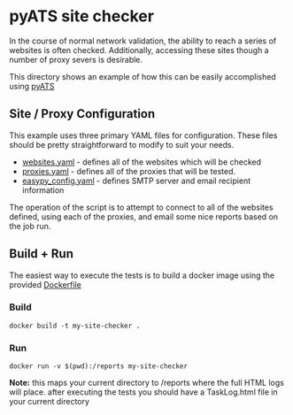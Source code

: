 # pyATS site checker

In the course of normal network validation, the ability to reach a series of websites is often checked. Additionally, accessing these sites though a number of proxy severs is desirable.  

This directory shows an example of how this can be easily accomplished using [pyATS](https://developer.cisco.com/pyats/)


## Site / Proxy Configuration

This example uses three primary YAML files for configuration. These files should
be pretty straightforward to modify to suit your needs.

* [websites.yaml](./websites.yaml) - defines all of the websites which will be checked
* [proxies.yaml](./proxies.yaml) - defines all of the proxies that will be tested.
* [easypy_config.yaml](./easypy.yaml) - defines SMTP server and email recipient information

The operation of the script is to attempt to connect to all of the websites defined, using each of the proxies, and email some nice reports based on the job run.  

## Build + Run

The easiest way to execute the tests is to build a docker image using the provided
[Dockerfile](./Dockerfile)

### Build
```
docker build -t my-site-checker .
```

### Run
```
docker run -v $(pwd):/reports my-site-checker
```

**Note:** this maps your current directory to /reports where the full HTML logs will place.  after
executing the tests you should have a TaskLog.html file in your current directory
